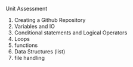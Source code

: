 Unit Assessment
1. Creating a Github Repository
2. Variables and IO
3. Conditional statements and Logical Operators
4. Loops
5. functions
6. Data Structures (list)
7. file handling 
